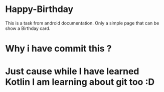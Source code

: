 # Happy-Birthday
This is a task from android documentation. Only a simple page that can be show a Birthday card. 

<h1> Why i have commit this ?<h1>

Just cause while I have learned Kotlin I am learning about git too :D
